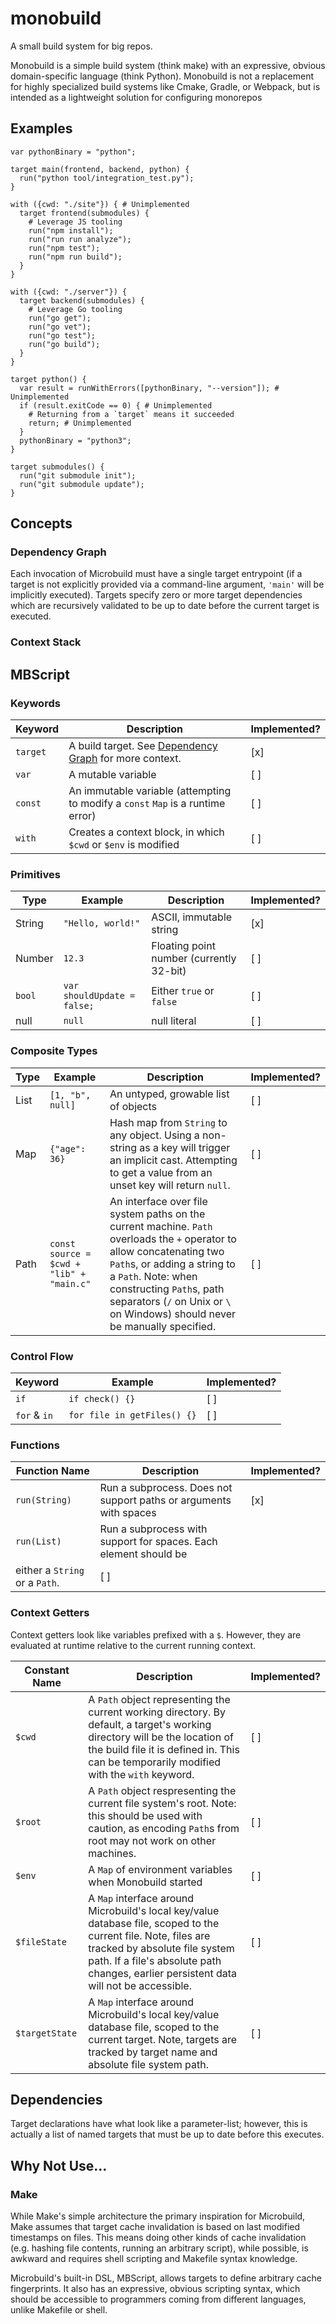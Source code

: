 # monobuild

A small build system for big repos.

Monobuild is a simple build system (think make) with an expressive, obvious
domain-specific language (think Python). Monobuild is not a replacement for
highly specialized build systems like Cmake, Gradle, or Webpack, but is intended
as a lightweight solution for configuring monorepos

## Examples

```
var pythonBinary = "python";

target main(frontend, backend, python) {
  run("python tool/integration_test.py");
}

with ({cwd: "./site"}) { # Unimplemented
  target frontend(submodules) {
    # Leverage JS tooling
    run("npm install");
    run("run run analyze");
    run("npm test");
    run("npm run build");
  }
}

with ({cwd: "./server"}) {
  target backend(submodules) {
    # Leverage Go tooling
    run("go get");
    run("go vet");
    run("go test");
    run("go build");
  }
}

target python() {
  var result = runWithErrors([pythonBinary, "--version"]); # Unimplemented
  if (result.exitCode == 0) { # Unimplemented
    # Returning from a `target` means it succeeded
    return; # Unimplemented
  }
  pythonBinary = "python3";
}

target submodules() {
  run("git submodule init");
  run("git submodule update");
}
```

## Concepts

### Dependency Graph

Each invocation of Microbuild must have a single target entrypoint (if a target
is not explicitly provided via a command-line argument, `'main'` will be
implicitly executed). Targets specify zero or more target dependencies which are
recursively validated to be up to date before the current target is executed.

### Context Stack

## MBScript

### Keywords

Keyword | Description | Implemented?
--- | --- | ---
`target` | A build target. See [Dependency Graph](#dependency-graph) for more context. | [x]
`var` | A mutable variable | [ ]
`const` | An immutable variable (attempting to modify a `const` `Map` is a runtime error) | [ ]
`with` | Creates a context block, in which `$cwd` or `$env` is modified | [ ]

### Primitives

Type | Example | Description | Implemented?
--- | --- | --- | ---
String | `"Hello, world!"` | ASCII, immutable string | [x]
Number | `12.3` | Floating point number (currently 32-bit) | [ ]
`bool` | `var shouldUpdate = false;` | Either `true` or `false` | [ ]
null | `null` | null literal | [ ]

### Composite Types

Type | Example | Description | Implemented?
--- | --- | --- | ---
List | `[1, "b", null]` | An untyped, growable list of objects | [ ]
Map | `{"age": 36}` | Hash map from `String` to any object. Using a non-string as a key will trigger an implicit cast. Attempting to get a value from an unset key will return `null`. | [ ]
Path | `const source = $cwd + "lib" + "main.c"` | An interface over file system paths on the current machine. `Path` overloads the `+` operator to allow concatenating two `Path`s, or adding a string to a `Path`. Note: when constructing `Path`s, path separators (`/` on Unix or `\` on Windows) should never be manually specified. | [ ]

### Control Flow

Keyword | Example | Implemented?
--- | --- | ---
`if` | `if check() {}` | [ ]
`for` & `in` | `for file in getFiles() {}` | [ ]

### Functions

Function Name | Description | Implemented?
--- | --- | ---
`run(String)` | Run a subprocess. Does not support paths or arguments with spaces | [x]
`run(List)` | Run a subprocess with support for spaces. Each element should be
either a `String` or a `Path`. | [ ]

### Context Getters

Context getters look like variables prefixed with a `$`. However, they are
evaluated at runtime relative to the current running context.

Constant Name | Description | Implemented?
--- | --- | ---
`$cwd` | A `Path` object representing the current working directory. By default, a target's working directory will be the location of the build file it is defined in. This can be temporarily modified with the `with` keyword. | [ ]
`$root` | A `Path` object respresenting the current file system's root. Note: this should be used with caution, as encoding `Path`s from root may not work on other machines. | [ ]
`$env` | A `Map` of environment variables when Monobuild started | [ ]
`$fileState` | A `Map` interface around Microbuild's local key/value database file, scoped to the current file. Note, files are tracked by absolute file system path. If a file's absolute path changes, earlier persistent data will not be accessible. | [ ]
`$targetState` | A `Map` interface around Microbuild's local key/value database file, scoped to the current target. Note, targets are tracked by target name and absolute file system path. | [ ]

## Dependencies

Target declarations have what look like a parameter-list; however, this is
actually a list of named targets that must be up to date before this executes.

## Why Not Use...

### Make

While Make's simple architecture the primary inspiration for Microbuild, Make
assumes that target cache invalidation is based on last modified timestamps on
files. This means doing other kinds of cache invalidation (e.g. hashing file
contents, running an arbitrary script), while possible, is awkward and requires
shell scripting and Makefile syntax knowledge.

Microbuild's built-in DSL, MBScript, allows targets to define arbitrary cache
fingerprints. It also has an expressive, obvious scripting syntax, which should
be accessible to programmers coming from different languages, unlike Makefile or
shell.
